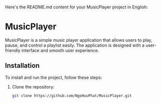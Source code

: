 Here's the README.md content for your MusicPlayer project in English:
# MusicPlayer

MusicPlayer is a simple music player application that allows users to play, pause, and control a playlist easily. The application is designed with a user-friendly interface and smooth user experience.

## Installation

To install and run the project, follow these steps:

1. Clone the repository:
   ```bash
   git clone https://github.com/NgoHuuPhat/MusicPlayer.git
